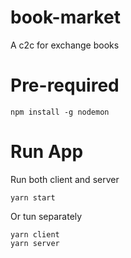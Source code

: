 # book-market

A c2c for exchange books

# Pre-required

```
npm install -g nodemon
```

# Run App

Run both client and server

```
yarn start
```

Or tun separately

```
yarn client
yarn server
```
